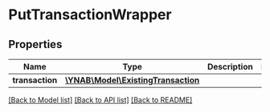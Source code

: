 # PutTransactionWrapper

## Properties
Name | Type | Description | Notes
------------ | ------------- | ------------- | -------------
**transaction** | [**\YNAB\Model\ExistingTransaction**](ExistingTransaction.md) |  | 

[[Back to Model list]](../../README.md#documentation-for-models) [[Back to API list]](../../README.md#documentation-for-api-endpoints) [[Back to README]](../../README.md)

